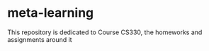# meta-learning

This repository is dedicated to Course CS330, the homeworks and assignments around it
